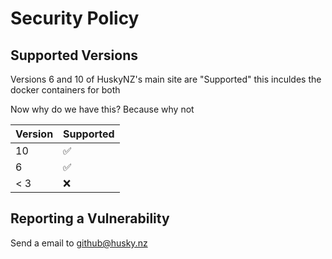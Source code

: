 # Security Policy

## Supported Versions

Versions 6 and 10 of HuskyNZ's main site are "Supported" this inculdes the docker containers for both

Now why do we have this? Because why not

| Version | Supported          |
| ------- | ------------------ |
| 10  | :white_check_mark: |
| 6   | :white_check_mark: |
| < 3   | :x:                |

## Reporting a Vulnerability
Send a email to github@husky.nz
